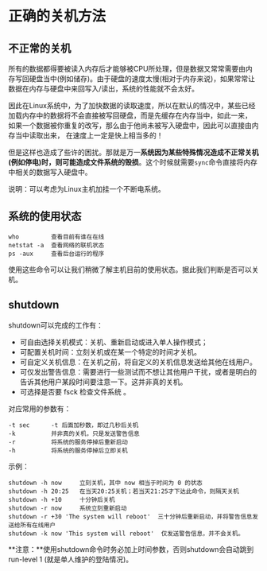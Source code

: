 # 正确的关机方法
## 不正常的关机
所有的数据都得要被读入内存后才能够被CPU所处理，但是数据又常常需要由内存写回硬盘当中(例如储存)。由于硬盘的速度太慢(相对于内存来说)，如果常常让数据在内存与硬盘中来回写入/读出，系统的性能就不会太好。

因此在Linux系统中，为了加快数据的读取速度，所以在默认的情况中，某些已经加载内存中的数据将不会直接被写回硬盘，而是先缓存在内存当中，如此一来， 如果一个数据被你重复的改写，那么由于他尚未被写入硬盘中，因此可以直接由内存当中读取出来， 在速度上一定是快上相当多的！

但是这样也造成了些许的困扰。那就是万一**系统因为某些特殊情况造成不正常关机 (例如停电)时，则可能造成文件系统的毁损**。这个时候就需要```sync```命令直接将内存中相关的数据写入硬盘中。

说明：可以考虑为Linux主机加挂一个不断电系统。

## 系统的使用状态
    who         查看目前有谁在在线
    netstat -a  查看网络的联机状态
    ps -aux     查看后台运行的程序

使用这些命令可以让我们稍微了解主机目前的使用状态。据此我们判断是否可以关机。

## shutdown
shutdown可以完成的工作有：
* 可自由选择关机模式：关机、重新启动或进入单人操作模式；
* 可配置关机时间：立刻关机或在某一个特定的时间才关机。
* 可自定义关机信息：在关机之前，将自定义的关机信息发送给其他在线用户。
* 可仅发出警告信息：需要进行一些测试而不想让其他用户干扰，或者是明白的告诉其他用户某段时间要注意一下。这并非真的关机。
* 可选择是否要 fsck 检查文件系统 。

对应常用的参数有：

    -t sec      -t 后面加秒数，即过几秒后关机
    -k          并非真的关机，只是发送警告信息
    -r          将系统的服务停掉后重新启动
    -h          将系统的服务停掉后立即关机

示例：

    shutdown -h now     立刻关机，其中 now 相当于时间为 0 的状态
    shutdown -h 20:25   在当天20:25关机；若当天21:25才下达此命令，则隔天关机
    shutdown -h +10     十分钟后关机
    shutdown -r now     系统立刻重新启动
    shutdown -r +30 'The system will reboot'  三十分钟后重新启动，并将警告信息发送给所有在线用户
    shutdown -k now 'This system will reboot'  仅发送警告信息，并不会关机。
    
**注意：**使用shutdown命令时务必加上时间参数，否则shutdown会自动跳到 run-level 1 (就是单人维护的登陆情况)。